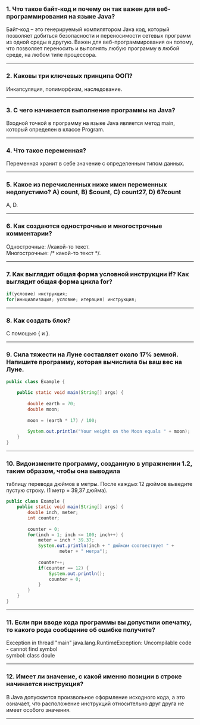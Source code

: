 ### 1.	Что такое байт-код и почему он так важен для веб-программирования на языке Java?
Байт-код – это генерируемый компилятором Java код, который позволяет добиться безопасности 
и переносимости сетевых программ из одной среды в другую. Важен для веб-программирования он потому, 
что позволяет переносить и выполнять любую программу в любой среде, на любом типе процессора.
___
### 2.	Каковы три ключевых принципа ООП?
Инкапсуляция, полиморфизм, наследование. 
___
### 3.	С чего начинается выполнение программы на Java?
Входной точкой в программу на языке Java является метод main, который определен в классе Program. 
___
### 4.	Что такое переменная?
Переменная хранит в себе значение с определенным типом данных. 
___
### 5.	Какое из перечисленных ниже имен переменных недопустимо? A) count, B) $count, C) count27, D) 67count
A, D.
___
### 6.	Как создаются однострочные и многострочные комментарии?
Однострочные: //какой-то текст.  
Многострочные: /* какой-то текст */.
___
### 7.	Как выглядит общая форма условной инструкции if? Как выглядит общая форма цикла for?
```java
if(условие) инструкция;   
for(инициализация; условие; итерация) инструкция;
```
___
### 8.	Как создать блок?
С помощью { и }.
___
### 9.	Сила тяжести на Луне составляет около 17% земной. Напишите программу, которая вычислила бы ваш вес на Луне.
```java
public class Example {

    public static void main(String[] args) {
        
        double earth = 70;
        double moon;
        
        moon = (earth * 17) / 100;
        
        System.out.println("Your weight on the Moon equals " + moon);
    }
}
```
___
### 10.	Видоизмените программу, созданную в упражнении 1.2, таким образом, чтобы она выводила 
таблицу перевода дюймов в метры. После каждых 12 дюймов выведите пустую строку. (1 метр = 39,37 дюйма).
```java
public class Example {
    public static void main(String[] args) {
        double inch, meter;
        int counter;
        
        counter = 0;
        for(inch = 1; inch <= 100; inch++) {
            meter = inch * 39.37;
            System.out.println(inch + " дюймам соотвествует " +
                    meter + " метра");
            
            counter++;
            if(counter == 12) {
                System.out.println();
                counter = 0;
            }
        }
    }
}
```
___
### 11.	Если при вводе кода программы вы допустили опечатку, то какого рода сообщение об ошибке получите?
Exception in thread "main" java.lang.RuntimeException: Uncompilable code - cannot find symbol  
symbol:   class doule
___
### 12.	Имеет ли значение, с какой именно позиции в строке начинается инструкция?
В Java допускается произвольное оформление исходного кода, а это означает, 
что расположение инструкций относительно друг друга не имеет особого значения.
___
